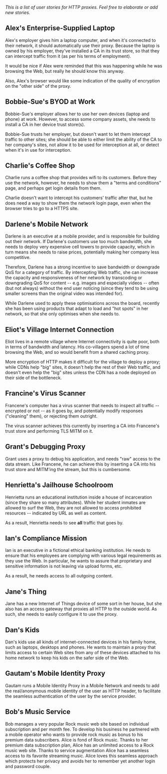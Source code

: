 _This is a list of user stories for HTTP proxies. Feel free to elaborate or add new stories._

## Alex's Enterprise-Supplied Laptop

Alex's employer gives him a laptop computer, and when it's connected to their network, it should automatically use their proxy. Because the laptop is owned by his employer, they've installed a CA in its trust store, so that they can intercept traffic from it (as per his terms of employment). 

It would be nice if Alex were reminded that this was happening while he was browsing the Web, but really he should know this anyway.

Also, Alex's browser would like some indication of the quality of encryption on the "other side" of the proxy.

## Bobbie-Sue's BYOD at Work

Bobbie-Sue's employer allows her to use her own devices (laptop and phone) at work. However, to access some company assets, she needs to install a CA in her device trust store(s). 

Bobbie-Sue trusts her employer, but doesn't want to let them intercept traffic to other sites; she should be able to either limit the ability of the CA to her company's sites, not allow it to be used for interception at all, or detect when it's in use for interception.

## Charlie's Coffee Shop

Charlie runs a coffee shop that provides wifi to its customers. Before they use the network, however, he needs to show them a "terms and conditions" page, and perhaps get login details from them.

Charlie doesn't want to intercept his customers' traffic after that, but he does need a way to show them the network login page, even when the browser tries to go to a HTTPS site.

## Darlene's Mobile Network

Darlene is an executive at a mobile provider, and is responsible for building out their network. If Darlene's customers use too much bandwidth, she needs to deploy very expensive cell towers to provide capacity, which in turn means she needs to raise prices, potentially making her company less competitive.

Therefore, Darlene has a strong incentive to save bandwidth or downgrade QoS for a category of traffic. By intercepting Web traffic, she can increase the capacity and responsiveness of her network by transcoding or downgrading QoS for content -- e.g. images and especially videos -- often (but not always) without the end user noticing (since they tend to be using smaller screens than the original video was intended for).

While Darlene used to apply these optimisations across the board, recently she has been using products that adapt to load and "hot spots" in her network, so that she only optimises when she needs to.

## Eliot's Village Internet Connection

Eliot lives in a remote village where Internet connectivity is quite poor, both in terms of bandwidth and latency. His co-villagers spend a lot of time browsing the Web, and so would benefit from a shared caching proxy.

More encryption of HTTP makes it difficult for the village to deploy a proxy; while CDNs help "big" sites, it doesn't help the rest of their Web traffic, and doesn't even help the "big" sites unless the CDN has a node deployed on their side of the bottleneck.

## Francine's Virus Scanner

Francene's computer has a virus scanner that needs to inspect all traffic -- encrypted or not -- as it goes by, and potentially modify responses ("cleaning" them), or rejecting them outright.

The virus scanner achieves this currently by inserting a CA into Francene's trust store and performing TLS MITM on it.

## Grant's Debugging Proxy

Grant uses a proxy to debug his application, and needs "raw" access to the data stream. Like Francene, he can achieve this by inserting a CA into his trust store and MITM'ing the stream, but this is cumbersome.

## Henrietta's Jailhouse Schoolroom

Henrietta runs an educational institution inside a house of incarceration (since they share so many attributes). While her student inmates are allowed to surf the Web, they are not allowed to access prohibited resources -- indicated by URL as well as content. 

As a result, Henrietta needs to see **all** traffic that goes by.

## Ian's Compliance Mission

Ian is an executive in a fictional ethical banking institution. He needs to ensure that his employees are complying with various legal requirements as they use the Web. In particular, he wants to assure that proprietary and sensitive information is not leaving via upload forms, etc. 

As a result, he needs access to all outgoing content.

## Jane's Thing

Jane has a new Internet of Things device of some sort in her house, but she also has an access gateway that proxies all HTTP to the outside world. As such, she needs to easily configure it to use the proxy.

## Dan's Kids

Dan's kids use all kinds of internet-connected devices in his family home, such as laptops, desktops and phones. He wants to maintain a proxy that limits access to certain Web sites from any of these devices attached to his home network to keep his kids on the safer side of the Web.

## Gautam's Mobile Identity Proxy

Gautam runs a Mobile Identity Proxy in a Mobile Network and needs to add the real/anonymous mobile identity of the user as HTTP header, to facilitate the seamless authentication of the user by the service provider. 

## Bob's Music Service

Bob manages a very popular Rock music web site based on individual subscription and per month fee. To develop his business he partnered with a mobile operator who wants to provide rock music as bonus to his premium data subscribers.
Alice is fond of Rock music. Thanks to her premium data subscription plan, Alice has an unlimited access to a Rock music web site. Thanks to service augmentation Alice has a seamless access to its favorite streaming music. Alice loves this seamless approach which protects her privacy and avoids her to remember yet another login and password couple. 

